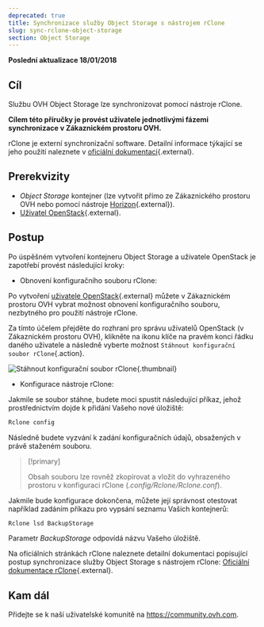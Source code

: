 ```yaml
---
deprecated: true
title: Synchronizace služby Object Storage s nástrojem rClone
slug: sync-rclone-object-storage
section: Object Storage
---
```


**Poslední aktualizace 18/01/2018**

## Cíl

Službu OVH Object Storage lze synchronizovat pomocí nástroje rClone.

**Cílem této příručky je provést uživatele jednotlivými fázemi synchronizace v Zákaznickém prostoru OVH.**

rClone je externí synchronizační software. Detailní informace týkající se jeho použití naleznete v [oficiální dokumentaci](https://Rclone.org/){.external}.

## Prerekvizity

- *Object Storage* kontejner (lze vytvořit přímo ze Zákaznického prostoru OVH nebo pomocí nástroje [Horizon](https://docs.ovh.com/fr/public-cloud/creer-un-conteneur-dobjets/){.external}).
- [Uživatel OpenStack](https://docs.ovh.com/fr/public-cloud/creation-et-suppression-dun-utilisateur-openstack/){.external}.

## Postup

Po úspěšném vytvoření kontejneru Object Storage a uživatele OpenStack je zapotřebí provést následující kroky:

- Obnovení konfiguračního souboru rClone:

Po vytvoření [uživatele OpenStack](https://docs.ovh.com/fr/public-cloud/creation-et-suppression-dun-utilisateur-openstack/){.external} můžete v Zákaznickém prostoru OVH vybrat možnost obnovení konfiguračního souboru, nezbytného pro použití nástroje rClone.

Za tímto účelem přejděte do rozhraní pro správu uživatelů OpenStack (v Zákaznickém prostoru OVH), klikněte na ikonu klíče na pravém konci řádku daného uživatele a následně vyberte možnost `Stáhnout konfigurační soubor rClone`{.action}.

![Stáhnout konfigurační soubor rClone](images/download_file.png){.thumbnail}


- Konfigurace nástroje rClone:

Jakmile se soubor stáhne, budete moci spustit následující příkaz, jehož prostřednictvím dojde k přidání Vašeho nové úložiště:

```sh
Rclone config
```

Následně budete vyzvání k zadání konfiguračních údajů, obsažených v právě staženém souboru.

> [!primary]
>
> Obsah souboru lze rovněž zkopírovat a vložit do vyhrazeného prostoru v konfiguraci rClone (*.config/Rclone/Rclone.conf*).
> 

Jakmile bude konfigurace dokončena, můžete její správnost otestovat například zadáním příkazu pro vypsání seznamu Vašich kontejnerů:

```sh
Rclone lsd BackupStorage
```

Parametr *BackupStorage* odpovídá názvu Vašeho úložiště.

Na oficiálních stránkách rClone naleznete detailní dokumentaci popisující postup synchronizace služby Object Storage s nástrojem rClone: [Oficiální dokumentace rClone](https://Rclone.org/swift/){.external}.


## Kam dál

Přidejte se k naší uživatelské komunitě na <https://community.ovh.com>.